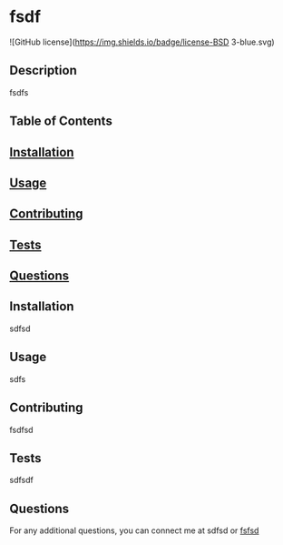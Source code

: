 # fsdf
  ![GitHub license](https://img.shields.io/badge/license-BSD 3-blue.svg)

  ## Description

  fsdfs


  ## Table of Contents

  ## [Installation](#installation)

  ## [Usage](#usage)

  ## [Contributing](#contributing)

  ## [Tests](#tests)

  ## [Questions](#questions)
  

  ## Installation
  sdfsd

  ## Usage
  sdfs

  ## Contributing 
  fsdfsd
  
  ## Tests
  sdfsdf

  ## Questions
  For any additional questions, you can connect me at sdfsd or [fsfsd](https://github.com/fsfsd)
